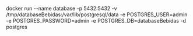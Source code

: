 docker run --name database -p 5432:5432 -v /tmp/databaseBebidas:/var/lib/postgresql/data -e POSTGRES_USER=admin -e POSTGRES_PASSWORD=admin -e POSTGRES_DB=databaseBebidas -d postgres